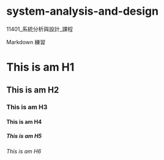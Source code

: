 # system-analysis-and-design
11401_系統分析與設計_課程


Markdown 練習
# This is am H1
## This is am H2
### This is am H3
#### This is am H4
##### This is am H5
###### This is am H6
